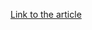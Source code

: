 [Link to the article](https://bleepingcomputer.com/news/security/new-borat-remote-access-malware-is-no-laughing-matter/)
